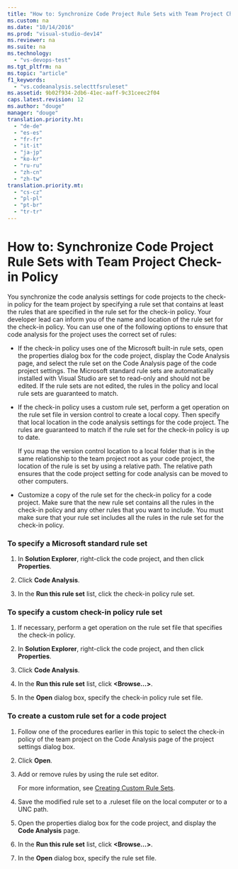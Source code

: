 ```yaml
---
title: "How to: Synchronize Code Project Rule Sets with Team Project Check-in Policy"
ms.custom: na
ms.date: "10/14/2016"
ms.prod: "visual-studio-dev14"
ms.reviewer: na
ms.suite: na
ms.technology: 
  - "vs-devops-test"
ms.tgt_pltfrm: na
ms.topic: "article"
f1_keywords: 
  - "vs.codeanalysis.selecttfsruleset"
ms.assetid: 9b02f934-2db6-41ec-aaff-9c31ceec2f04
caps.latest.revision: 12
ms.author: "douge"
manager: "douge"
translation.priority.ht: 
  - "de-de"
  - "es-es"
  - "fr-fr"
  - "it-it"
  - "ja-jp"
  - "ko-kr"
  - "ru-ru"
  - "zh-cn"
  - "zh-tw"
translation.priority.mt: 
  - "cs-cz"
  - "pl-pl"
  - "pt-br"
  - "tr-tr"
---
```

# How to: Synchronize Code Project Rule Sets with Team Project Check-in Policy
You synchronize the code analysis settings for code projects to the check-in policy for the team project by specifying a rule set that contains at least the rules that are specified in the rule set for the check-in policy. Your developer lead can inform you of the name and location of the rule set for the check-in policy. You can use one of the following options to ensure that code analysis for the project uses the correct set of rules:  
  
-   If the check-in policy uses one of the Microsoft built-in rule sets, open the properties dialog box for the code project, display the Code Analysis page, and select the rule set on the Code Analysis page of the code project settings. The Microsoft standard rule sets are automatically installed with Visual Studio are set to read-only and should not be edited. If the rule sets are not edited, the rules in the policy and local rule sets are guaranteed to match.  
  
-   If the check-in policy uses a custom rule set, perform a get operation on the rule set file in version control to create a local copy. Then specify that local location in the code analysis settings for the code project. The rules are guaranteed to match if the rule set for the check-in policy is up to date.  
  
     If you map the version control location to a local folder that is in the same relationship to the team project root as your code project, the location of the rule is set by using a relative path. The relative path ensures that the code project setting for code analysis can be moved to other computers.  
  
-   Customize a copy of the rule set for the check-in policy for a code project. Make sure that the new rule set contains all the rules in the check-in policy and any other rules that you want to include. You must make sure that your rule set includes all the rules in the rule set for the check-in policy.  
  
### To specify a Microsoft standard rule set  
  
1.  In **Solution Explorer**, right-click the code project, and then click **Properties**.  
  
2.  Click **Code Analysis**.  
  
3.  In the **Run this rule set** list, click the check-in policy rule set.  
  
### To specify a custom check-in policy rule set  
  
1.  If necessary, perform a get operation on the rule set file that specifies the check-in policy.  
  
2.  In **Solution Explorer**, right-click the code project, and then click **Properties**.  
  
3.  Click **Code Analysis**.  
  
4.  In the **Run this rule set** list, click **\<Browse...>**.  
  
5.  In the **Open** dialog box, specify the check-in policy rule set file.  
  
### To create a custom rule set for a code project  
  
1.  Follow one of the procedures earlier in this topic to select the check-in policy of the team project on the Code Analysis page of the project settings dialog box.  
  
2.  Click **Open**.  
  
3.  Add or remove rules by using the rule set editor.  
  
     For more information, see [Creating Custom Rule Sets](../codequality/creating-custom-code-analysis-rule-sets.md).  
  
4.  Save the modified rule set to a .ruleset file on the local computer or to a UNC path.  
  
5.  Open the properties dialog box for the code project, and display the **Code Analysis** page.  
  
6.  In the **Run this rule set** list, click **\<Browse...>**.  
  
7.  In the **Open** dialog box, specify the rule set file.